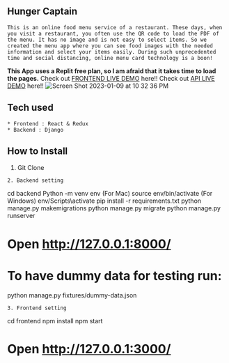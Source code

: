 ## Hunger Captain
```
This is an online food menu service of a restaurant. These days, when you visit a restaurant, you often use the QR code to load the PDF of the menu. It has no image and is not easy to select items. So we created the menu app where you can see food images with the needed information and select your items easily. During such unprecedented time and social distancing, online menu card technology is a boon!
```
**This App uses a Replit free plan, so I am afraid that it takes time to load the pages.**
Check out [FRONTEND LIVE DEMO](https://hunger-cap-frontend.taliadiaz.repl.co) here!!
Check out [API LIVE DEMO](https://HUunger-cap-backend.taliadiaz.repl.co) here!!
![Screen Shot 2023-01-09 at 10 32 36 PM](https://user-images.githubusercontent.com/108022651/211456094-c4eb004f-aadc-4f21-a941-9e8c1e092a6f.png)

## Tech used
```
* Frontend : React & Redux
* Backend : Django
```
## How to Install
1. Git Clone 
```
2. Backend setting
```
cd backend
Python -m venv env
(For Mac) source env/bin/activate
(For Windows) env/Scripts\activate
pip install -r requirements.txt
python manage.py makemigrations
python manage.py migrate
python manage.py runserver
# Open http://127.0.0.1:8000/
# To have dummy data for testing run:
python manage.py fixtures/dummy-data.json
```
3. Frontend setting
```
cd frontend
npm install
npm start
# Open http://127.0.0.1:3000/

